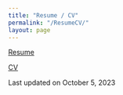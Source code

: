```yaml
---
title: "Resume / CV"
permalink: "/ResumeCV/"
layout: page
---
```


[Resume](Tulimieri_Resume_09_12_2023.pdf)

[CV](Tulimieri_CV_10_05_2023.pdf)

Last updated on October 5, 2023
